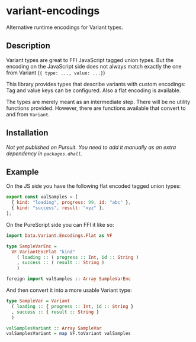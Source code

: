 # variant-encodings

Alternative runtime encodings for Variant types.

## Description

Variant types are great to FFI JavaScript tagged union types. But the encoding
on the JavaScript side does not always match exactly the one from Variant (`{
type: ..., value: ...}`)

This library provides types that describe variants with custom encodings: Tag
and value keys can be configured. Also a flat encoding is available.

The types are merely meant as an intermediate step. There will be no utility
functions provided. However, there are functions available that convert to and from `Variant`.

## Installation

_Not yet published on Pursuit. You need to add it manually as an extra dependency in `packages.dhall`._

## Example

On the JS side you have the following flat encoded tagged union types:

```js
export const valSamples = [
  { kind: "loading", progress: 99, id: "abc" },
  { kind: "success", result: "xyz" },
];
```

On the PureScript side you can FFI it like so:

```hs
import Data.Variant.Encodings.Flat as VF

type SampleVarEnc =
  VF.VariantEncFlat "kind"
    ( loading :: ( progress :: Int, id :: String )
    , success :: ( result :: String )
    )

foreign import valSamples :: Array SampleVarEnc
```

And then convert it into a more usable Variant type:

```hs
type SampleVar = Variant
  ( loading :: { progress :: Int, id :: String }
  , success :: { result :: String }
  )

valSamplesVariant :: Array SampleVar
valSamplesVariant = map VF.toVariant valSamples
```

